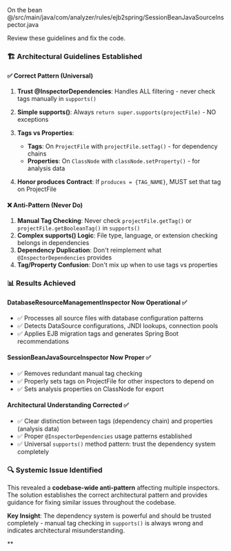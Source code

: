 
On the bean @/src/main/java/com/analyzer/rules/ejb2spring/SessionBeanJavaSourceInspector.java 

Review these guidelines and fix the code.


### 🏗️ Architectural Guidelines Established

#### ✅ Correct Pattern (Universal)

1. __Trust @InspectorDependencies__: Handles ALL filtering - never check tags manually in `supports()`

2. __Simple supports()__: Always `return super.supports(projectFile)` - NO exceptions

3. __Tags vs Properties__:

   - __Tags__: On `ProjectFile` with `projectFile.setTag()` - for dependency chains
   - __Properties__: On `ClassNode` with `classNode.setProperty()` - for analysis data

4. __Honor produces Contract__: If `produces = {TAG_NAME}`, MUST set that tag on ProjectFile

#### ❌ Anti-Pattern (Never Do)

1. __Manual Tag Checking__: Never check `projectFile.getTag()` or `projectFile.getBooleanTag()` in `supports()`
2. __Complex supports() Logic__: File type, language, or extension checking belongs in dependencies
3. __Dependency Duplication__: Don't reimplement what `@InspectorDependencies` provides
4. __Tag/Property Confusion__: Don't mix up when to use tags vs properties

### 📊 Results Achieved

#### DatabaseResourceManagementInspector Now Operational ✅

- ✅ Processes all source files with database configuration patterns
- ✅ Detects DataSource configurations, JNDI lookups, connection pools
- ✅ Applies EJB migration tags and generates Spring Boot recommendations

#### SessionBeanJavaSourceInspector Now Proper ✅

- ✅ Removes redundant manual tag checking
- ✅ Properly sets tags on ProjectFile for other inspectors to depend on
- ✅ Sets analysis properties on ClassNode for export

#### Architectural Understanding Corrected ✅

- ✅ Clear distinction between tags (dependency chain) and properties (analysis data)
- ✅ Proper `@InspectorDependencies` usage patterns established
- ✅ Universal `supports()` method pattern: trust the dependency system completely

### 🔍 Systemic Issue Identified

This revealed a __codebase-wide anti-pattern__ affecting multiple inspectors. The solution establishes the correct architectural pattern and provides guidance for fixing similar issues throughout the codebase.

__Key Insight__: The dependency system is powerful and should be trusted completely - manual tag checking in `supports()` is always wrong and indicates architectural misunderstanding.

**